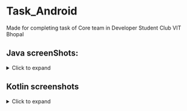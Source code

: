 # Task_Android

Made for completing task of Core team in Developer Student Club VIT Bhopal

## Java screenShots:

<details>
     <summary> Click to expand </summary>
  
  
Register Page              |  Login Page               | Task List
:-------------------------:|:-------------------------:|:-------------------------:
![](https://github.com/Vishesht27/Task_Android/blob/main/Java1.jpeg)|![](https://github.com/Vishesht27/Task_Android/blob/main/Java2.jpeg)|![](https://github.com/Vishesht27/Task_Android/blob/main/Java3.jpeg)|

  
  </details>



## Kotlin screenshots


<details>
     <summary> Click to expand </summary>
  
Register Page              |  Login Page               | Bright Sign in
:-------------------------:|:-------------------------:|:-------------------------:
![](https://github.com/Vishesht27/Task_Android/blob/main/Jetpack1.jpeg)|![](https://github.com/Vishesht27/Task_Android/blob/main/Jetpack2.jpeg)|![](https://github.com/Vishesht27/Task_Android/blob/main/Jetpack3.jpeg)|


  
  </details>

